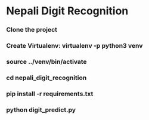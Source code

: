 # Nepali Digit Recognition

### Clone the project
### Create Virtualenv: virtualenv -p python3 venv
### source ../venv/bin/activate
### cd nepali_digit_recognition
### pip install -r requirements.txt
### python digit_predict.py
